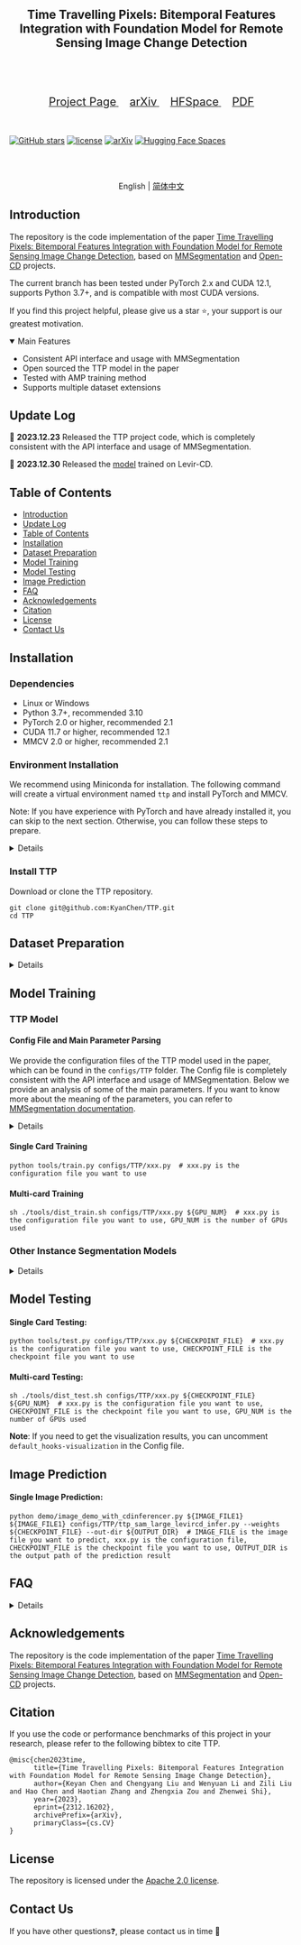 <div align="center">
    <h2>
        Time Travelling Pixels: Bitemporal Features Integration with Foundation Model for Remote Sensing Image Change Detection
    </h2>
</div>
<br>

[//]: # (<div align="center">)

[//]: # (  <img src="resources/RSPrompter.png" width="800"/>)

[//]: # (</div>)
<br>
<div align="center">
  <a href="https://kychen.me/TTP">
    <span style="font-size: 20px; ">Project Page</span>
  </a>
  &nbsp;&nbsp;&nbsp;&nbsp;
  <a href="https://arxiv.org/abs/2312.16202">
    <span style="font-size: 20px; ">arXiv</span>
  </a>
  &nbsp;&nbsp;&nbsp;&nbsp;
  <a href="https://huggingface.co/spaces/KyanChen/TTP">
    <span style="font-size: 20px; ">HFSpace</span>
  </a>
&nbsp;&nbsp;&nbsp;&nbsp;
  <a href="resources/ttp.pdf">
    <span style="font-size: 20px; ">PDF</span>
  </a>
</div>
<br>
<br>

[![GitHub stars](https://badgen.net/github/stars/KyanChen/TTP)](https://github.com/KyanChen/TTP)
[![license](https://img.shields.io/badge/license-Apache--2.0-green)](LICENSE)
[![arXiv](https://img.shields.io/badge/arXiv-2312.16202-b31b1b.svg)](https://arxiv.org/abs/2312.16202)
[![Hugging Face Spaces](https://img.shields.io/badge/%F0%9F%A4%97%20Hugging%20Face-Spaces-blue)](https://huggingface.co/spaces/KyanChen/TTP)

<br>
<br>

<div align="center">

English | [简体中文](README_zh-CN.md)

</div>


## Introduction

The repository is the code implementation of the paper [Time Travelling Pixels: Bitemporal Features Integration with Foundation Model for Remote Sensing Image Change Detection](https://arxiv.org/abs/2312.16202), based on [MMSegmentation](https://github.com/open-mmlab/mmsegmentation) and [Open-CD](https://github.com/likyoo/open-cd) projects.

The current branch has been tested under PyTorch 2.x and CUDA 12.1, supports Python 3.7+, and is compatible with most CUDA versions.

If you find this project helpful, please give us a star ⭐️, your support is our greatest motivation.

<details open>
<summary>Main Features</summary>

- Consistent API interface and usage with MMSegmentation
- Open sourced the TTP model in the paper
- Tested with AMP training method
- Supports multiple dataset extensions

</details>

## Update Log

🌟 **2023.12.23** Released the TTP project code, which is completely consistent with the API interface and usage of MMSegmentation.

🌟 **2023.12.30** Released the [model](https://huggingface.co/spaces/KyanChen/TTP/blob/main/ckpt/epoch_270.pth) trained on Levir-CD.


## Table of Contents

- [Introduction](#introduction)
- [Update Log](#update-log)
- [Table of Contents](#table-of-contents)
- [Installation](#installation)
- [Dataset Preparation](#dataset-preparation)
- [Model Training](#model-training)
- [Model Testing](#model-testing)
- [Image Prediction](#image-prediction)
- [FAQ](#faq)
- [Acknowledgements](#acknowledgements)
- [Citation](#citation)
- [License](#license)
- [Contact Us](#contact-us)

## Installation

### Dependencies

- Linux or Windows
- Python 3.7+, recommended 3.10
- PyTorch 2.0 or higher, recommended 2.1
- CUDA 11.7 or higher, recommended 12.1
- MMCV 2.0 or higher, recommended 2.1

### Environment Installation

We recommend using Miniconda for installation. The following command will create a virtual environment named `ttp` and install PyTorch and MMCV.

Note: If you have experience with PyTorch and have already installed it, you can skip to the next section. Otherwise, you can follow these steps to prepare.

<details>

**Step 0**: Install [Miniconda](https://docs.conda.io/projects/miniconda/en/latest/index.html).

**Step 1**: Create a virtual environment named `ttp` and activate it.

```shell
conda create -n ttp python=3.10 -y
conda activate ttp
```

**Step 2**: Install [PyTorch](https://pytorch.org/get-started/locally/).

Linux:
```shell
pip install torch torchvision torchaudio
```
Windows:
```shell
pip install torch torchvision torchaudio --index-url https://download.pytorch.org/whl/cu121
```

**Step 3**: Install [MMCV](https://mmcv.readthedocs.io/en/latest/get_started/installation.html).

```shell
pip install -U openmim
mim install "mmcv>=2.0.0"
```

**Step 4**: Install other dependencies.

```shell
pip install -U wandb einops importlib peft scipy ftfy prettytable torchmetrics
```


</details>

### Install TTP


Download or clone the TTP repository.

```shell
git clone git@github.com:KyanChen/TTP.git
cd TTP
```

## Dataset Preparation

<details>

### Levir-CD Change Detection Dataset

#### Dataset Download

- Image and label download address: [Levir-CD](https://chenhao.in/LEVIR/).

#### Organization Method

You can also choose other sources to download the data, but you need to organize the dataset in the following format:

```
${DATASET_ROOT} # Dataset root directory, for example: /home/username/data/levir-cd
├── train
│   ├── A
│   ├── B
│   └── label
├── val
│   ├── A
│   ├── B
│   └── label
└── test
    ├── A
    ├── B
    └── label
```

Note: In the project folder, we provide a folder named `data`, which contains an example of the organization method of the above dataset.

### Other Datasets

If you want to use other datasets, you can refer to [MMSegmentation documentation](https://mmsegmentation.readthedocs.io/zh-cn/latest/user_guides/2_dataset_prepare.html) to prepare the datasets.
</details>

## Model Training

### TTP Model

#### Config File and Main Parameter Parsing

We provide the configuration files of the TTP model used in the paper, which can be found in the `configs/TTP` folder. The Config file is completely consistent with the API interface and usage of MMSegmentation. Below we provide an analysis of some of the main parameters. If you want to know more about the meaning of the parameters, you can refer to [MMSegmentation documentation](https://mmsegmentation.readthedocs.io/zh-cn/latest/user_guides/1_config.html).
<details>

**Parameter Parsing**:

- `work_dir`: The output path of the model training, which generally does not need to be modified.
- `default_hooks-CheckpointHook`: Checkpoint saving configuration during model training, which generally does not need to be modified.
- `default_hooks-visualization`: Visualization configuration during model training, **comment out during training and uncomment during testing**.
- `vis_backends-WandbVisBackend`: Configuration of network-side visualization tools, **after opening the comment, you need to register an account on the `wandb` official website, and you can view the visualization results during the training process in the network browser**.
- `sam_pretrain_ckpt_path`: The checkpoint path of the SAM backbone provided by MMPretrain, refer to [download address](https://github.com/open-mmlab/mmpretrain/tree/main/configs/sam).
- `model-backbone-peft_cfg`: Whether to introduce fine-tuning parameters, which generally does not need to be modified.
- `dataset_type`: The type of dataset, **needs to be modified according to the type of dataset**.
- `data_root`: Dataset root directory, **modify to the absolute path of the dataset root directory**.
- `batch_size_per_gpu`: The batch size of a single card, **needs to be modified according to the memory size**.
- `resume`: Whether to resume training, which generally does not need to be modified.
- `load_from`: The checkpoint path of the model's pre-training, which generally does not need to be modified.
- `max_epochs`: The maximum number of training rounds, which generally does not need to be modified.

</details>


#### Single Card Training

```shell
python tools/train.py configs/TTP/xxx.py  # xxx.py is the configuration file you want to use
```

#### Multi-card Training

```shell
sh ./tools/dist_train.sh configs/TTP/xxx.py ${GPU_NUM}  # xxx.py is the configuration file you want to use, GPU_NUM is the number of GPUs used
```

### Other Instance Segmentation Models

<details>

If you want to use other change detection models, you can refer to [Open-CD](https://github.com/likyoo/open-cd) to train the models, or you can put their Config files into the `configs` folder of this project, and then train them according to the above method.

</details>

## Model Testing

#### Single Card Testing:

```shell
python tools/test.py configs/TTP/xxx.py ${CHECKPOINT_FILE}  # xxx.py is the configuration file you want to use, CHECKPOINT_FILE is the checkpoint file you want to use
```

#### Multi-card Testing:

```shell
sh ./tools/dist_test.sh configs/TTP/xxx.py ${CHECKPOINT_FILE} ${GPU_NUM}  # xxx.py is the configuration file you want to use, CHECKPOINT_FILE is the checkpoint file you want to use, GPU_NUM is the number of GPUs used
```

**Note**: If you need to get the visualization results, you can uncomment `default_hooks-visualization` in the Config file.


## Image Prediction

#### Single Image Prediction:

```shell
python demo/image_demo_with_cdinferencer.py ${IMAGE_FILE1} ${IMAGE_FILE1} configs/TTP/ttp_sam_large_levircd_infer.py --weights ${CHECKPOINT_FILE} --out-dir ${OUTPUT_DIR}  # IMAGE_FILE is the image file you want to predict, xxx.py is the configuration file, CHECKPOINT_FILE is the checkpoint file you want to use, OUTPUT_DIR is the output path of the prediction result
```



## FAQ

<details>

We have listed some common problems and their corresponding solutions here. If you find that some problems are missing, please feel free to provide a PR to enrich this list. If you cannot get help here, please use [issue](https://github.com/KyanChen/TTP/issues) to seek help. Please fill in all the required information in the template, which will help us locate the problem faster.

### 1. Do I need to install MMSegmentation, MMPretrain, MMDet, Open-CD?

We recommend that you do not install them, because we have partially modified their code, which may cause errors in the code if you install them. If you get an error that the module has not been registered, please check:

- Whether these libraries are installed, if so, uninstall them
- Whether `@MODELS.register_module()` is added in front of the class name, if not, add it
- Whether `from .xxx import xxx` is added in `__init__.py`, if not, add it
- Whether `custom_imports = dict(imports=['mmseg.ttp'], allow_failed_imports=False)` is added in the Config file, if not, add it


### 2. About resource consumption

Here we list the resource consumption of using different training methods for your reference.


| Model Name |  Backbone Type  |  Image Size   |       GPU       | Batch Size | Acceleration Strategy | Single Card Memory Usage  | Training Time |
|:----:|:--------:|:-------:|:---------------:|:----------:|:----:|:-------:|:----:|
| TTP  | ViT-L/16 | 512x512 | 4x RTX 4090 24G |     2      | FP32 |  14 GB  |  3H  |
| TTP  | ViT-L/16 | 512x512 | 4x RTX 4090 24G |     2      | FP16 |  12 GB  |  2H  |




### 4. Solution to dist_train.sh: Bad substitution

If you get a `Bad substitution` error when running `dist_train.sh`, use `bash dist_train.sh` to run the script.


### 5. You should set `PYTHONPATH` to make `sys.path` include the directory which contains your custom module

Please check the detailed error message, generally some dependent packages are not installed, please use `pip install` to install the dependent packages.
</details>

## Acknowledgements

The repository is the code implementation of the paper [Time Travelling Pixels: Bitemporal Features Integration with Foundation Model for Remote Sensing Image Change Detection](https://arxiv.org/abs/2312.16202), based on [MMSegmentation](https://github.com/open-mmlab/mmsegmentation) and [Open-CD](https://github.com/likyoo/open-cd) projects.

## Citation

If you use the code or performance benchmarks of this project in your research, please refer to the following bibtex to cite TTP.

```
@misc{chen2023time,
      title={Time Travelling Pixels: Bitemporal Features Integration with Foundation Model for Remote Sensing Image Change Detection}, 
      author={Keyan Chen and Chengyang Liu and Wenyuan Li and Zili Liu and Hao Chen and Haotian Zhang and Zhengxia Zou and Zhenwei Shi},
      year={2023},
      eprint={2312.16202},
      archivePrefix={arXiv},
      primaryClass={cs.CV}
}
```

## License

The repository is licensed under the [Apache 2.0 license](LICENSE).

## Contact Us

If you have other questions❓, please contact us in time 👬

